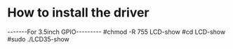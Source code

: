 # How to install the driver
-------For 3.5inch GPIO---------
#chmod -R 755 LCD-show
#cd LCD-show
#sudo ./LCD35-show
